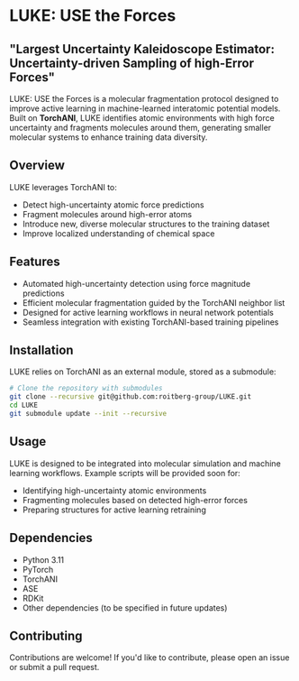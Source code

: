 # LUKE: USE the Forces

## "Largest Uncertainty Kaleidoscope Estimator: Uncertainty-driven Sampling of high-Error Forces"

LUKE: USE the Forces is a molecular fragmentation protocol designed to improve active learning in machine-learned interatomic potential models. Built on **TorchANI**, LUKE identifies atomic environments with high force uncertainty and fragments molecules around them, generating smaller molecular systems to enhance training data diversity.

## Overview
LUKE leverages TorchANI to:
- Detect high-uncertainty atomic force predictions
- Fragment molecules around high-error atoms
- Introduce new, diverse molecular structures to the training dataset
- Improve localized understanding of chemical space

## Features
- Automated high-uncertainty detection using force magnitude predictions
- Efficient molecular fragmentation guided by the TorchANI neighbor list
- Designed for active learning workflows in neural network potentials
- Seamless integration with existing TorchANI-based training pipelines

## Installation
LUKE relies on TorchANI as an external module, stored as a submodule:
```bash
# Clone the repository with submodules
git clone --recursive git@github.com:roitberg-group/LUKE.git
cd LUKE
git submodule update --init --recursive
```

## Usage

LUKE is designed to be integrated into molecular simulation and machine learning workflows. Example scripts will be provided soon for:

- Identifying high-uncertainty atomic environments
- Fragmenting molecules based on detected high-error forces
- Preparing structures for active learning retraining

## Dependencies

- Python 3.11
- PyTorch
- TorchANI
- ASE
- RDKit
- Other dependencies (to be specified in future updates)

## Contributing

Contributions are welcome! If you'd like to contribute, please open an issue or submit a pull request.
